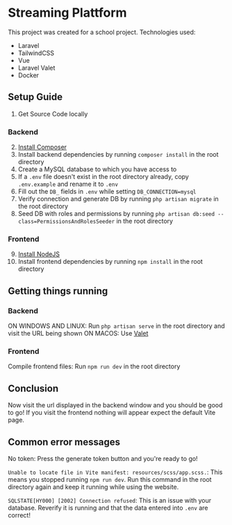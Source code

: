 # Streaming Plattform

This project was created for a school project.
Technologies used:

-   Laravel
-   TailwindCSS
-   Vue
-   Laravel Valet
-   Docker

## Setup Guide

1. Get Source Code locally

### Backend

2. [Install Composer](https://getcomposer.org/)
3. Install backend dependencies by running `composer install` in the root directory
4. Create a MySQL database to which you have access to
5. If a `.env` file doesn't exist in the root directory already, copy `.env.example` and rename it to `.env`
6. Fill out the `DB_` fields in `.env` while setting `DB_CONNECTION=mysql`
7. Verify connection and generate DB by running `php artisan migrate` in the root directory
8. Seed DB with roles and permissions by running `php artisan db:seed --class=PermissionsAndRolesSeeder` in the root directory

### Frontend

9. [Install NodeJS](https://nodejs.org/)
10. Install frontend dependencies by running `npm install` in the root directory

## Getting things running

### Backend

ON WINDOWS AND LINUX: Run `php artisan serve` in the root directory and visit the URL being shown
ON MACOS: Use [Valet](https://laravel.com/docs/9.x/valet)

### Frontend

Compile frontend files: Run `npm run dev` in the root directory

## Conclusion

Now visit the url displayed in the backend window and you should be good to go!
If you visit the frontend nothing will appear expect the default Vite page.

## Common error messages

No token: Press the generate token button and you're ready to go!

`Unable to locate file in Vite manifest: resources/scss/app.scss.`: This means you stopped running `npm run dev`. Run this command in the root directory again and keep it running while using the website.

`SQLSTATE[HY000] [2002] Connection refused`: This is an issue with your database. Reverify it is running and that the data entered into `.env`
are correct!
